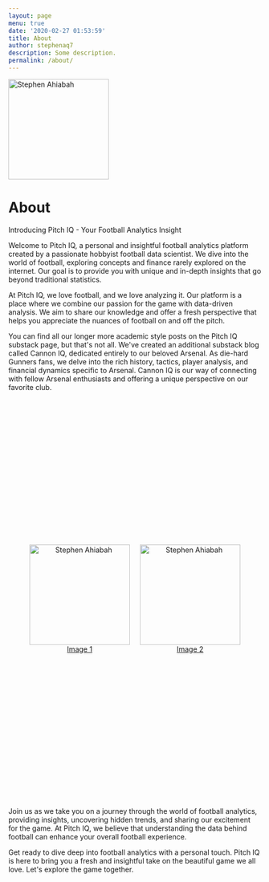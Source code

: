 ```yaml
---
layout: page
menu: true
date: '2020-02-27 01:53:59'
title: About
author: stephenaq7
description: Some description.
permalink: /about/
---
```


<img class="img-rounded" src="https://pbs.twimg.com/profile_images/1678337862624854016/SU2rOMuY_400x400.jpg" alt="Stephen Ahiabah" width="200">

# About

Introducing Pitch IQ - Your Football Analytics Insight

Welcome to Pitch IQ, a personal and insightful football analytics platform created by a passionate hobbyist football data scientist. We dive into the world of football, exploring concepts and finance rarely explored on the internet. Our goal is to provide you with unique and in-depth insights that go beyond traditional statistics.

At Pitch IQ, we love football, and we love analyzing it. Our platform is a place where we combine our passion for the game with data-driven analysis. We aim to share our knowledge and offer a fresh perspective that helps you appreciate the nuances of football on and off the pitch.

You can find all our longer more academic style posts on the Pitch IQ substack page, but that's not all. We've created an additional substack blog called Cannon IQ, dedicated entirely to our beloved Arsenal. As die-hard Gunners fans, we delve into the rich history, tactics, player analysis, and financial dynamics specific to Arsenal. Cannon IQ is our way of connecting with fellow Arsenal enthusiasts and offering a unique perspective on our favorite club.

<style>
  .container {
    display: flex;
    justify-content: center;
    align-items: center;
    height: 20vh; /* Adjust this if necessary */
  }

  .image-container {
    text-align: center;
    margin: 0 10px; /* Adjust the margin as needed */
  }
</style>

<div class="container">
  <div class="image-container">
    <a href="link_to_image1">
      <img class="img-rounded" src="https://pbs.twimg.com/media/F0qn8nqXsAAOWAy?format=png&name=small" alt="Stephen Ahiabah" width="200">
    </a>
    <br>
    <a href="link_to_image1">Image 1</a>
  </div>

  <div class="image-container">
    <a href="link_to_image2">
      <img class="img-rounded" src="https://pbs.twimg.com/media/F0qp1pXWcAAmJ37?format=png&name=small" alt="Stephen Ahiabah" width="200">
    </a>
    <br>
    <a href="link_to_image2">Image 2</a>
  </div>
</div>

Join us as we take you on a journey through the world of football analytics, providing insights, uncovering hidden trends, and sharing our excitement for the game. At Pitch IQ, we believe that understanding the data behind football can enhance your overall football experience.

Get ready to dive deep into football analytics with a personal touch. Pitch IQ is here to bring you a fresh and insightful take on the beautiful game we all love. Let's explore the game together.









	
